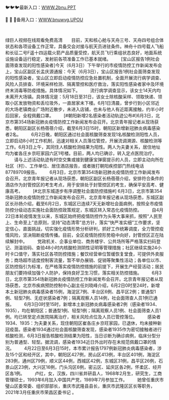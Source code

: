 <p>
	🐦🐦🐦最新入口：<a href="http://www.baidu.com/link?url=6MA2SWnO3Raqke39an_0PUxosM6ZrUGzi1BN9tNnlPW&wd">WWW.2bnu.PPT</a> 
	<p>
		👸
👸
👸备用入口：<a href="http://www.baidu.com/link?url=6MA2SWnO3Raqke39an_0PUxosM6ZrUGzi1BN9tNnlPW&wd">WWW.bnuwvg.UPOU</a> 
	</p>
	<p>
		<br />
	</p>
	<p>
		绿巨人视频在线观看免费高清　　目前，天和核心舱与天舟三号、天舟四号组合体状态和各项设备工作正常，具备交会对接与航天员进驻条件。神舟十四号载人飞船和长征二号F遥十四运载火箭产品质量受控，航天员飞行乘组状态良好，地面系统设施设备运行稳定，发射前各项准备工作已基本就绪。
　　[宝山区报告1例社会面筛查发现的阳性感染者]今天（6月3日）下午举行的市疫情防控工作新闻发布会上，宝山区副区长孟庆源通报：今天（6月3日），宝山区报告1例社会面筛查发现的阳性感染者，宝山区立即启动疫情防控应急处置机制，全面开展流行病学调查、风险人员排查、环境采样检测、隔离管控和医疗救治，落实阳性感染者家中及环境终末消毒等防疫措施。具体情况如下。
　　流行病学调查显示，该女士14天内均未离开大场镇。具体情况是：5月18日至31日，该女士除核酸采样、领取快递、领取小区发放物资和丢垃圾外，一直居家未下楼。6月1日清晨，曾步行到小区邻近的大场老镇商业广场附近散步，未进入店铺，也未与他人有近距离接触，约半小时后回家，全程佩戴口罩。
　　[#朝阳新增2名感染者活动轨迹公布#]6月3日，北京市第354场新冠肺炎疫情防控工作新闻发布会召开。北京青年报记者从现场获悉，朝阳区副区长杨蓓蓓介绍，截至6月3日15时，朝阳区新增新冠肺炎病毒感染者2名。
　　6月2日晚，朝阳区通过社会面核酸筛查发现1名核酸检测阳性人员，立即启动8小时工作机制，迅速对相关人员落位管控，开展流调溯源、核酸检测等工作。6月3日上午，其同住人核酸检测结果为阳性。两人为夫妻关系，居住地址均为崔各庄乡京旺家园六区1号楼。目前，两人均已确诊，转入定点医院治疗。
　　请与上述活动轨迹有时空交集或接到健康宝弹窗提示的人员，立即主动向所在社区（村）、工作单位、居住酒店报告，或者拨打朝阳疾控部门热线电话87789709报告。
　　6月3日，北京市第354场新冠肺炎疫情防控工作新闻发布会召开。北京青年报记者从现场获悉，朝阳区副区长杨蓓蓓介绍，安排符合条件的酒店作为封管控区的考生考点，用于安排处于封管控区的考生，确保平安高考、健康高考。
　　[#北京东城逐步有序调整社会面防控措施#] 6月3日，北京市第354场新冠肺炎疫情防控工作新闻发布会召开。北京青年报记者从现场获悉，东城区副区长孙扬介绍，截至6月2日，东城区已连续7天无新增社会面病例，按照全市疫情防控分级动态实施社会面防控政策规定，东城区转入常态化疫情防控。
　　自4月22日本轮疫情发生以来，东城区始终把疫情防控作为头等大事来抓，按照“人民至上、生命至上”总原则，坚持“动态清零”总方针，落实“快严准实细”工作要求，坚定信心，直面挑战，切实强化疫情形势分析研判，抓好工作统筹调度，全力管控疫情风险，坚决阻断疫情传播。目前，全区疫情防控形势稳中向好，封管控区正在陆续解封中。
　　党政机关、企事业单位、商务楼宇、公共场所等严格落实扫码登记、测温验码、查验48小时内核酸检测阴性证明等管理措施；社区继续实施24小时卡口值守，落实社区各项防控措施；餐饮经营单位暂缓恢复堂食，可提供外卖服务；商场超市适度控制客流量，暂不举办展销、促销等聚集性活动；各单位以市、区防控指引为标准，在严格落实疫情防控措施的前提下，开展生产经营活动；居民朋友们要持续加强个人防护，保持良好卫生习惯，落实相关防控措施。
　　6月3日，北京市第354场新冠肺炎疫情防控工作新闻发布会召开。北京青年报记者从现场获悉，北京市疾病预防控制中心副主任刘晓峰介绍，6月2日0时至24时，新增本土新冠肺炎病毒感染者15例，海淀区7例、丰台区6例、昌平区2例；普通型1例、轻型7例、无症状感染者7例；隔离观察人员14例，社会面筛查人员1例已通报。
　　6月3日0时至15时，新增本土新冠肺炎病毒感染者2例（感染者1934、1935），均在朝阳区；普通型1例、轻型1例；隔离观察人员1例、社会面筛查人员1例。均已转至定点医院隔离治疗，相关风险点位及人员已管控落位。
　　感染者1934、1935：为夫妻关系，现住朝阳区崔各庄乡京旺家园，已退休，均未接种新冠疫苗。感染者1934通过社会面核酸筛查发现，感染者1935作为密切接触者进行核酸检测，6月3日报告核酸检测结果为阳性，当日诊断为确诊病例，临床分型分别为普通型、轻型。据流调，感染者1934近日外出时存在未规范佩戴口罩的情况。
　　4月22日至6月3日15时，本市累计报告1797例新冠肺炎病毒感染者，涉及15个区和经开区，其中，朝阳区427例，房山区413例，丰台区401例，海淀区283例，通州区79例，顺义区44例，西城区42例，东城区31例，昌平区26例，石景山区23例，大兴区16例，门头沟区6例，密云区、延庆区各2例，怀柔区、经开区各1例。
　　卢红，女，汉族，四川省井研县人，1968年2月生，研究生，工商管理硕士，1993年6月加入中国共产党，1989年7月参加工作。
　　她曾任重庆市璧山区委常委、组织部部长，重庆市武隆县县长，重庆市武隆区区长等职务，2021年3月任重庆市荣昌区委书记&nbsp;。
	</p>
